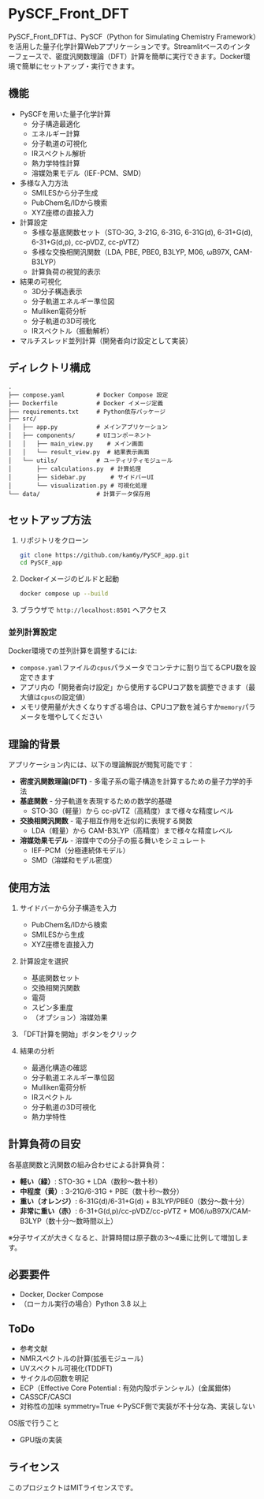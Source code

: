 # PySCF_Front_DFT

PySCF_Front_DFTは、PySCF（Python for Simulating Chemistry Framework）を活用した量子化学計算Webアプリケーションです。Streamlitベースのインターフェースで、密度汎関数理論（DFT）計算を簡単に実行できます。Docker環境で簡単にセットアップ・実行できます。

## 機能

- PySCFを用いた量子化学計算
  - 分子構造最適化
  - エネルギー計算
  - 分子軌道の可視化
  - IRスペクトル解析
  - 熱力学特性計算
  - 溶媒効果モデル（IEF-PCM、SMD）
- 多様な入力方法
  - SMILESから分子生成
  - PubChem名/IDから検索
  - XYZ座標の直接入力
- 計算設定
  - 多様な基底関数セット（STO-3G, 3-21G, 6-31G, 6-31G(d), 6-31+G(d), 6-31+G(d,p), cc-pVDZ, cc-pVTZ）
  - 多様な交換相関汎関数（LDA, PBE, PBE0, B3LYP, M06, ωB97X, CAM-B3LYP）
  - 計算負荷の視覚的表示
- 結果の可視化
  - 3D分子構造表示
  - 分子軌道エネルギー準位図
  - Mulliken電荷分析
  - 分子軌道の3D可視化
  - IRスペクトル（振動解析）
- マルチスレッド並列計算（開発者向け設定として実装）

## ディレクトリ構成

```
.
├── compose.yaml         # Docker Compose 設定
├── Dockerfile           # Docker イメージ定義
├── requirements.txt     # Python依存パッケージ
├── src/
│   ├── app.py           # メインアプリケーション
│   ├── components/      # UIコンポーネント
│   │   ├── main_view.py    # メイン画面
│   │   └── result_view.py  # 結果表示画面
│   └── utils/           # ユーティリティモジュール
│       ├── calculations.py  # 計算処理
│       ├── sidebar.py       # サイドバーUI
│       └── visualization.py # 可視化処理
└── data/                # 計算データ保存用
```

## セットアップ方法

1. リポジトリをクローン
   ```sh
   git clone https://github.com/kam6y/PySCF_app.git
   cd PySCF_app
   ```

2. Dockerイメージのビルドと起動
   ```sh
   docker compose up --build
   ```

3. ブラウザで `http://localhost:8501` へアクセス

### 並列計算設定

Docker環境での並列計算を調整するには:

- `compose.yaml`ファイルの`cpus`パラメータでコンテナに割り当てるCPU数を設定できます
- アプリ内の「開発者向け設定」から使用するCPUコア数を調整できます（最大値は`cpus`の設定値）
- メモリ使用量が大きくなりすぎる場合は、CPUコア数を減らすか`memory`パラメータを増やしてください

## 理論的背景

アプリケーション内には、以下の理論解説が閲覧可能です：

- **密度汎関数理論(DFT)** - 多電子系の電子構造を計算するための量子力学的手法
- **基底関数** - 分子軌道を表現するための数学的基礎
  - STO-3G（軽量）から cc-pVTZ（高精度）まで様々な精度レベル
- **交換相関汎関数** - 電子相互作用を近似的に表現する関数
  - LDA（軽量）から CAM-B3LYP（高精度）まで様々な精度レベル
- **溶媒効果モデル** - 溶媒中での分子の振る舞いをシミュレート
  - IEF-PCM（分極連続体モデル）
  - SMD（溶媒和モデル密度）

## 使用方法

1. サイドバーから分子構造を入力
   - PubChem名/IDから検索
   - SMILESから生成
   - XYZ座標を直接入力

2. 計算設定を選択
   - 基底関数セット
   - 交換相関汎関数
   - 電荷
   - スピン多重度
   - （オプション）溶媒効果

3. 「DFT計算を開始」ボタンをクリック

4. 結果の分析
   - 最適化構造の確認
   - 分子軌道エネルギー準位図
   - Mulliken電荷分析
   - IRスペクトル
   - 分子軌道の3D可視化
   - 熱力学特性

## 計算負荷の目安

各基底関数と汎関数の組み合わせによる計算負荷：

- **軽い（緑）**: STO-3G + LDA（数秒～数十秒）
- **中程度（黄）**: 3-21G/6-31G + PBE（数十秒～数分）
- **重い（オレンジ）**: 6-31G(d)/6-31+G(d) + B3LYP/PBE0（数分～数十分）
- **非常に重い（赤）**: 6-31+G(d,p)/cc-pVDZ/cc-pVTZ + M06/ωB97X/CAM-B3LYP（数十分～数時間以上）

※分子サイズが大きくなると、計算時間は原子数の3～4乗に比例して増加します。

## 必要要件

- Docker, Docker Compose
- （ローカル実行の場合）Python 3.8 以上

## ToDo

- 参考文献
- NMRスペクトルの計算(拡張モジュール)
- UVスペクトル可視化(TDDFT)
- サイクルの回数を明記
- ECP（Effective Core Potential : 有効内殻ポテンシャル）(金属錯体)
- CASSCF/CASCI
- 対称性の加味 symmetry=True ←PySCF側で実装が不十分な為、実装しない

OS版で行うこと
- GPU版の実装

## ライセンス

このプロジェクトはMITライセンスです。
